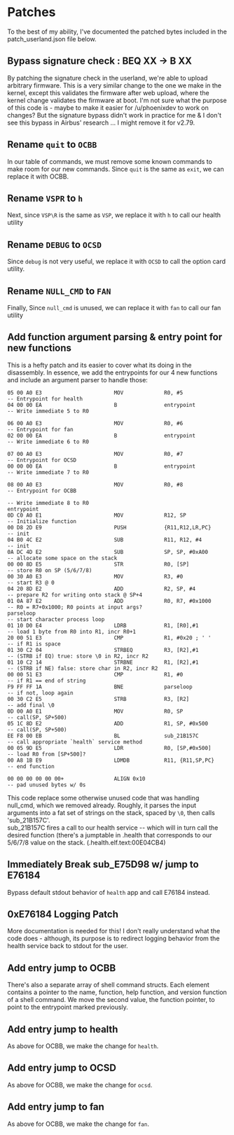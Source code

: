# Patches
To the best of my ability, I've documented the patched bytes included in the patch_userland.json file below.

## Bypass signature check : BEQ XX -> B XX
By patching the signature check in the userland, we're able to upload arbitrary firmware. This is a very similar change to the one we make in the kernel, except this validates the firmware after web upload, where the kernel change validates the firmware at boot. I'm not sure what the purpose of this code is - maybe to make it easier for /u/phoenixdev to work on changes? But the signature bypass didn't work in practice for me & I don't see this bypass in Airbus' research ... I might remove it for v2.79.

## Rename `quit` to `OCBB`
In our table of commands, we must remove some known commands to make room for our new commands. Since `quit` is the same as `exit`, we can replace it with OCBB.

## Rename `VSPR` to `h`
Next, since `VSP\R` is the same as `VSP`, we replace it with `h` to call our health utility

## Rename `DEBUG` to `OCSD`
Since `debug` is not very useful, we replace it with `OCSD` to call the option card utility.

## Rename `NULL_CMD` to `FAN`
Finally, Since `null_cmd` is unused, we can replace it with `fan` to call our fan utility

## Add function argument parsing & entry point for new functions
This is a hefty patch and its easier to cover what its doing in the disassembly. In essence, we add the entrypoints
for our 4 new functions and include an argument parser to handle those:
```
05 00 A0 E3                       MOV             R0, #5				-- Entrypoint for health
04 00 00 EA                       B               entrypoint			-- Write immediate 5 to R0

06 00 A0 E3                       MOV             R0, #6				-- Entrypoint for fan
02 00 00 EA                       B               entrypoint			-- Write immediate 6 to R0

07 00 A0 E3                       MOV             R0, #7				-- Entrypoint for OCSD
00 00 00 EA                       B               entrypoint			-- Write immediate 7 to R0

08 00 A0 E3                       MOV             R0, #8				-- Entrypoint for OCBB
																		-- Write immediate 8 to R0
entrypoint
0D C0 A0 E1                       MOV             R12, SP				-- Initialize function
00 D8 2D E9                       PUSH            {R11,R12,LR,PC}		-- init
04 B0 4C E2                       SUB             R11, R12, #4			-- init
0A DC 4D E2                       SUB             SP, SP, #0xA00		-- allocate some space on the stack
00 00 8D E5                       STR             R0, [SP]				-- store R0 on SP (5/6/7/8)
00 30 A0 E3                       MOV             R3, #0				-- start R3 @ 0
04 20 8D E2                       ADD             R2, SP, #4			-- prepare R2 for writing onto stack @ SP+4
01 0A 87 E2                       ADD             R0, R7, #0x1000		-- R0 = R7+0x1000; R0 points at input args?
parseloop																-- start character process loop
01 10 D0 E4                       LDRB            R1, [R0],#1			-- load 1 byte from R0 into R1, incr R0+1
20 00 51 E3                       CMP             R1, #0x20 ; ' '		-- if R1 is space
01 30 C2 04                       STRBEQ          R3, [R2],#1			-- (STRB if EQ) true: store \0 in R2, incr R2
01 10 C2 14                       STRBNE          R1, [R2],#1			-- (STRB if NE) false: store char in R2, incr R2
00 00 51 E3                       CMP             R1, #0				-- if R1 == end of string
F9 FF FF 1A                       BNE             parseloop				-- if not, loop again
00 30 C2 E5                       STRB            R3, [R2]				-- add final \0
0D 00 A0 E1                       MOV             R0, SP				-- call(SP, SP+500)
05 1C 8D E2                       ADD             R1, SP, #0x500		-- call(SP, SP+500)
EE F8 00 EB                       BL              sub_21B157C			-- call appropriate `health` service method
00 05 9D E5                       LDR             R0, [SP,#0x500]		-- load R0 from [SP+500]?
00 A8 1B E9                       LDMDB           R11, {R11,SP,PC}		-- end function

00 00 00 00 00 00+                ALIGN 0x10							-- pad unused bytes w/ 0s
```
This code replace some otherwise unused code that was handling null_cmd, which we removed already.
Roughly, it parses the input arguments into a fat set of strings on the stack, spaced by `\0`, then calls 'sub_21B157C'.  
sub_21B157C fires a call to our health service -- which will in turn call the desired function (there's a jumptable in .health that corresponds to our 5/6/7/8 value on the stack. (.health.elf.text:00E04CB4)

## Immediately Break sub_E75D98 w/ jump to E76184
Bypass default stdout behavior of `health` app and call E76184 instead.

## 0xE76184 Logging Patch
More documentation is needed for this! I don't really understand what the code does - although, its purpose is to redirect logging behavior from the health service back to stdout for the user.

## Add entry jump to OCBB
There's also a separate array of shell command structs. Each element contains a pointer to the name, function, help function, and version function of a shell command. We move the second value, the function pointer, to point to the entrypoint marked previously.

## Add entry jump to health
As above for OCBB, we make the change for `health`.

## Add entry jump to OCSD
As above for OCBB, we make the change for `ocsd`.

## Add entry jump to fan
As above for OCBB, we make the change for `fan`.
